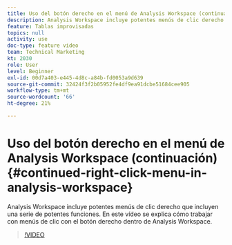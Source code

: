 ```yaml
---
title: Uso del botón derecho en el menú de Analysis Workspace (continuación)
description: Analysis Workspace incluye potentes menús de clic derecho que incluyen una serie de potentes funciones. En este vídeo se explica cómo trabajar con menús de clic con el botón derecho dentro de Analysis Workspace.
feature: Tablas improvisadas
topics: null
activity: use
doc-type: feature video
team: Technical Marketing
kt: 2030
role: User
level: Beginner
exl-id: 00d7a403-e445-4d8c-a84b-fd0053a9d639
source-git-commit: 32424f3f2b05952fe4df9ea91dcbe51684cee905
workflow-type: tm+mt
source-wordcount: '66'
ht-degree: 21%

---
```


# Uso del botón derecho en el menú de Analysis Workspace (continuación) {#continued-right-click-menu-in-analysis-workspace}

Analysis Workspace incluye potentes menús de clic derecho que incluyen una serie de potentes funciones. En este vídeo se explica cómo trabajar con menús de clic con el botón derecho dentro de Analysis Workspace.

>[!VIDEO](https://video.tv.adobe.com/v/23982/?quality=12)

